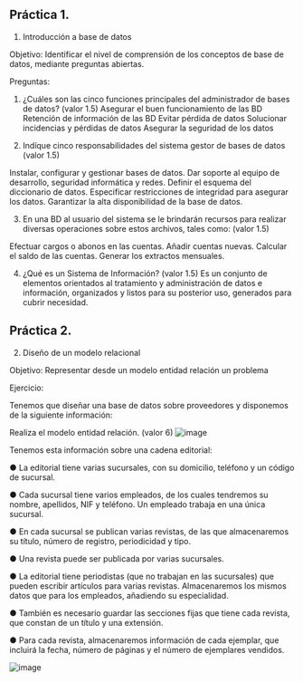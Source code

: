 ## Práctica 1.

1. Introducción a base de datos

Objetivo: Identificar el nivel de comprensión de los conceptos de base de datos,
mediante preguntas abiertas.
 
Preguntas:

1. ¿Cuáles son las cinco funciones principales del administrador de bases de datos?
(valor 1.5)
Asegurar el buen funcionamiento de las BD
Retención de información de las BD
Evitar pérdida de datos
Solucionar incidencias y pérdidas de datos
Asegurar la seguridad de los datos

2. Indíque cinco responsabilidades del sistema gestor de bases de datos (valor 1.5)

Instalar, configurar y gestionar bases de datos.
Dar soporte al equipo de desarrollo, seguridad informática y redes.
Definir el esquema del diccionario de datos.
Especificar restricciones de integridad para asegurar los datos.
Garantizar la alta disponibilidad de la base de datos.

3. En una BD al usuario del sistema se le brindarán recursos para realizar diversas
operaciones sobre estos archivos, tales como: (valor 1.5)

Efectuar cargos o abonos en las cuentas. 
Añadir cuentas nuevas. 
Calcular el saldo de las cuentas.
Generar los extractos mensuales.

4. ¿Qué es un Sistema de Información? (valor 1.5)
Es un conjunto de elementos orientados al tratamiento y administración de datos e información, organizados y listos para su posterior uso, generados para cubrir necesidad.
## Práctica 2.

2. Diseño de un modelo relacional

Objetivo: Representar desde un modelo entidad relación un problema


Ejercicio:

Tenemos que diseñar una base de datos sobre proveedores y disponemos de la siguiente
información:

Realiza el modelo entidad relación. (valor 6)
![image](https://user-images.githubusercontent.com/104279939/172973010-ee419bb2-2070-4f12-b58c-de73f3843571.png)


Tenemos esta información sobre una cadena editorial:

● La editorial tiene varias sucursales, con su domicilio, teléfono y un código de
sucursal.

● Cada sucursal tiene varios empleados, de los cuales tendremos su nombre,
apellidos, NIF y teléfono. Un empleado trabaja en una única sucursal.

● En cada sucursal se publican varias revistas, de las que almacenaremos su título,
número de registro, periodicidad y tipo.

● Una revista puede ser publicada por varias sucursales.

● La editorial tiene periodistas (que no trabajan en las sucursales) que pueden
escribir artículos para varias revistas. Almacenaremos los mismos datos que para
los empleados, añadiendo su especialidad.

● También es necesario guardar las secciones fijas que tiene cada revista, que
constan de un título y una extensión.

● Para cada revista, almacenaremos información de cada ejemplar, que incluirá la
fecha, número de páginas y el número de ejemplares vendidos.

![image](https://user-images.githubusercontent.com/104279939/170846581-7e94c172-14f7-46c8-93f9-d00a07e9106c.png)

